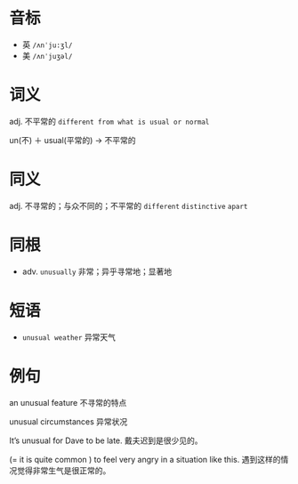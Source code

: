 # 音标

- 英 `/ʌnˈju:ʒl/`
- 美 `/ʌnˈjuʒəl/`

# 词义

adj. 不平常的
`different from what is usual or normal`



un(不) ＋ usual(平常的) → 不平常的

# 同义

adj. 不寻常的；与众不同的；不平常的
`different` `distinctive` `apart`

# 同根

- adv. `unusually` 非常；异乎寻常地；显著地

# 短语

- `unusual weather` 异常天气

# 例句

an unusual feature
不寻常的特点

unusual circumstances
异常状况

It’s unusual for Dave to be late.
戴夫迟到是很少见的。

(= it is quite common ) to feel very angry in a situation like this.
遇到这样的情况觉得非常生气是很正常的。


